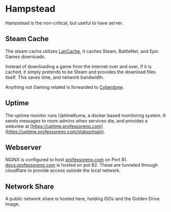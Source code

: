 # Hampstead
Hampstead is the non-critical, but useful to have server.
## Steam Cache
The steam cache utilizes [LanCache](https://lancache.net/), it caches Steam, BattleNet, and Epic Games downloads.

Instead of downloading a game from the internet over and over, if it is cached, it simply pretends to be Steam and provides the download files itself. This saves time, and network bandwidth.

Anything not Gaming related is forwarded to [Cyberdyne](Cyberdyne.md).
## Uptime
The uptime monitor runs UptimeKuma, a docker based monitoring system. It sends messages to room admins when services die, and provides a webview at [https://uptime.professoreno.com](https://uptime.professoreno.com/status/main).
## Webserver
NGINX is configured to host [professoreno.com](https://professoreno.com) on Port 81. [docs.professoreno.com](https://docs.professoreno.com) is hosted on pot 82. These are tunneled through cloudflare to provide access outside the local network.
## Network Share
A public network share is hosted here, holding ISOs and the Golden Drive Image.
